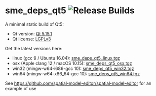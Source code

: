 # sme_deps_qt5 ![Release Builds](https://github.com/spatial-model-editor/sme_deps_qt5/workflows/Release%20Builds/badge.svg)

A minimal static build of Qt5:

- Qt version: [Qt 5.15.1](https://doc.qt.io/qt-5/)
- Qt license: [LGPLv3](https://doc.qt.io/qt-5/lgpl.html)

Get the latest versions here:

- linux (gcc 9 / Ubuntu 16.04): [sme_deps_qt5_linux.tgz](https://github.com/spatial-model-editor/sme_deps_qt5/releases/latest/download/sme_deps_qt5_linux.tgz)
- osx (Apple clang 12 / macOS 10.15): [sme_deps_qt5_osx.tgz](https://github.com/spatial-model-editor/sme_deps_qt5/releases/latest/download/sme_deps_qt5_osx.tgz)
- win32 (mingw-w64-i686-gcc 10): [sme_deps_qt5_win32.tgz](https://github.com/spatial-model-editor/sme_deps_qt5/releases/latest/download/sme_deps_qt5_win32.tgz)
- win64 (mingw-w64-x86_64-gcc 10): [sme_deps_qt5_win64.tgz](https://github.com/spatial-model-editor/sme_deps_qt5/releases/latest/download/sme_deps_qt5_win64.tgz)

See <https://github.com/spatial-model-editor/spatial-model-editor> for an example of use
